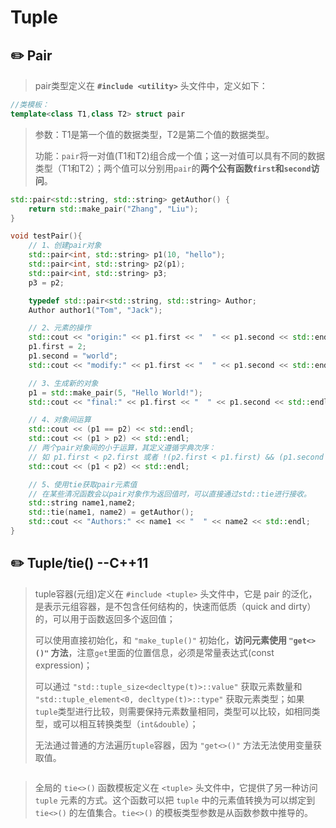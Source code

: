 # Tuple

## :pencil2: Pair

> pair类型定义在 **`#include <utility>`** 头文件中，定义如下：

```cpp
//类模板：
template<class T1,class T2> struct pair
```

> 参数：T1是第一个值的数据类型，T2是第二个值的数据类型。
>
> 功能：`pair`将一对值(T1和T2)组合成一个值；这一对值可以具有不同的数据类型（T1和T2）；两个值可以分别用`pair`的**两个公有函数`first`和`second`访问**。

```cpp
std::pair<std::string, std::string> getAuthor() {
    return std::make_pair("Zhang", "Liu");
}

void testPair(){
    // 1、创建pair对象
    std::pair<int, std::string> p1(10, "hello");
    std::pair<int, std::string> p2(p1);
    std::pair<int, std::string> p3;
    p3 = p2;

    typedef std::pair<std::string, std::string> Author;
    Author author1("Tom", "Jack");

    // 2、元素的操作
    std::cout << "origin:" << p1.first << "  " << p1.second << std::endl;
    p1.first = 2;
    p1.second = "world";
    std::cout << "modify:" << p1.first << "  " << p1.second << std::endl;

    // 3、生成新的对象
    p1 = std::make_pair(5, "Hello World!");
    std::cout << "final:" << p1.first << "  " << p1.second << std::endl;

    // 4、对象间运算
    std::cout << (p1 == p2) << std::endl;
    std::cout << (p1 > p2) << std::endl;
    // 两个pair对象间的小于运算，其定义遵循字典次序：
    // 如 p1.first < p2.first 或者 !(p2.first < p1.first) && (p1.second < p2.second) 则返回true。
    std::cout << (p1 < p2) << std::endl;

    // 5、使用tie获取pair元素值
    // 在某些清况函数会以pair对象作为返回值时，可以直接通过std::tie进行接收。
    std::string name1,name2;
    std::tie(name1, name2) = getAuthor();
    std::cout << "Authors:" << name1 << "  " << name2 << std::endl;
}
```

## :pencil2: Tuple/tie() --C++11

> tuple容器(元组)定义在 `#include <tuple>` 头文件中，它是 pair 的泛化，是表示元组容器，是不包含任何结构的，快速而低质（quick and dirty）的，可以用于函数返回多个返回值；
>
> 可以使用直接初始化，和 `"make_tuple()"` 初始化，**访问元素使用 `"get<>()"` 方法**，注意`get`里面的位置信息，必须是常量表达式(const expression)；
>
> 可以通过 `"std::tuple_size<decltype(t)>::value"` 获取元素数量和 `"std::tuple_element<0, decltype(t)>::type"` 获取元素类型；如果`tuple`类型进行比较，则需要保持元素数量相同，类型可以比较，如相同类型，或可以相互转换类型（`int&double`）；
>
> 无法通过普通的方法遍历`tuple`容器，因为 `"get<>()"` 方法无法使用变量获取值。

```cpp
```

> 全局的 `tie<>()` 函数模板定义在 `<tuple>` 头文件中，它提供了另一种访问 `tuple` 元素的方式。这个函数可以把 `tuple` 中的元素值转换为可以绑定到 `tie<>()` 的左值集合。`tie<>()` 的模板类型参数是从函数参数中推导的。
